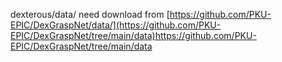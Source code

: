 dexterous/data/
need download from [https://github.com/PKU-EPIC/DexGraspNet/data/](https://github.com/PKU-EPIC/DexGraspNet/tree/main/data)https://github.com/PKU-EPIC/DexGraspNet/tree/main/data

